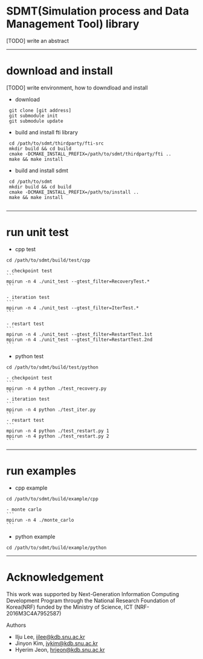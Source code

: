 SDMT(Simulation process and Data Management Tool) library
===
[TODO] write an abstract

---

download and install
===
[TODO] write environment, how to downdload and install

- download
```
 git clone [git address]
 git submodule init
 git submodule update
```

- build and install fti library
```
 cd /path/to/sdmt/thirdparty/fti-src
 mkdir build && cd build
 cmake -DCMAKE_INSTALL_PREFIX=/path/to/sdmt/thirdparty/fti ..
 make && make install
```

- build and install sdmt

```
 cd /path/to/sdmt
 mkdir build && cd build
 cmake -DCMAKE_INSTALL_PREFIX=/path/to/install ..
 make && make install
 
```
---

run unit test
===
- cpp test
```
cd /path/to/sdmt/build/test/cpp
```
    - checkpoint test
    ```
    mpirun -n 4 ./unit_test --gtest_filter=RecoveryTest.*
    ```

    - iteration test
    ```
    mpirun -n 4 ./unit_test --gtest_filter=IterTest.*
    ```

    - restart test
    ```
    mpirun -n 4 ./unit_test --gtest_filter=RestartTest.1st
    mpirun -n 4 ./unit_test --gtest_filter=RestartTest.2nd
    ```

- python test
```
cd /path/to/sdmt/build/test/python
```
    - checkpoint test
    ```
    mpirun -n 4 python ./test_recovery.py
    ```
    - iteration test
    ```
    mpirun -n 4 python ./test_iter.py
    ```
    - restart test
    ```
    mpirun -n 4 python ./test_restart.py 1
    mpirun -n 4 python ./test_restart.py 2
    ```
---

run examples
===
- cpp example
```
cd /path/to/sdmt/build/example/cpp
```
    - monte carlo
    ```
    mpirun -n 4 ./monte_carlo
    ```

- python example
```
cd /path/to/sdmt/build/example/python
```

---
Acknowledgement
===
This work was supported by Next-Generation Information Computing Development Program through
the National Research Foundation of Korea(NRF) funded by the Ministry of Science, ICT (NRF-2016M3C4A7952587)

Authors
- Ilju Lee, ijlee@kdb.snu.ac.kr
- Jinyon Kim, jykim@kdb.snu.ac.kr
- Hyerim Jeon, hrjeon@kdb.snu.ac.kr
